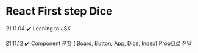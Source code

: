<h1> React First step Dice </h1>

<p> 21.11.04 ✔️ Leaning to JSX </p>
<p> 21.11.12 ✔️ Component 분할 ( Board, Button, App, Dice, Index) Prop으로 전달 </p>
